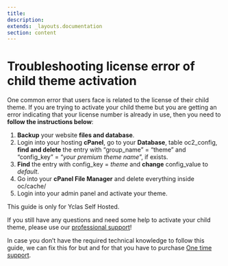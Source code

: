 ```yaml
---
title:
description:
extends: _layouts.documentation
section: content
---
```


# Troubleshooting license error of child theme activation

One common error that users face is related to the license of their child theme. If you are trying to activate your child theme but you are getting an error indicating that your license number is already in use, then you need to  **follow the instructions below**:

1.  **Backup**  your website  **files and database**.
2.  Login into your hosting  **cPanel**, go to your  **Database**, table oc2_config,  **find and delete**  the entry with “group_name” = “theme” and “config_key” = “_your premium theme name_”, if exists.
3.  **Find**  the entry with config_key =  _theme_  and  **change**  config_value to  _default_.
4.  Go into your  **cPanel File Manager**  and delete everything inside oc/cache/
5.  Login into your admin panel and activate your theme.

  
This guide is only for Yclas Self Hosted.


If you still have any questions and need some help to activate your child theme, please use our  [professional support](https://selfhosted.yclas.com/support/)!

In case you don’t have the required technical knowledge to follow this guide, we can fix this for but and for that you have to purchase  [One time support](https://selfhosted.yclas.com/services/one-time-support.html).

